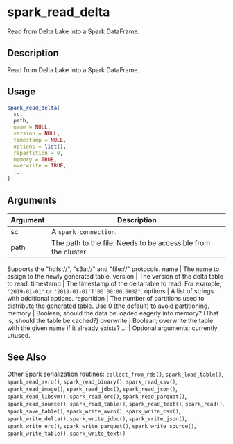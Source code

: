 # spark_read_delta


Read from Delta Lake into a Spark DataFrame.




## Description

Read from Delta Lake into a Spark DataFrame.





## Usage
```r
spark_read_delta(
  sc,
  path,
  name = NULL,
  version = NULL,
  timestamp = NULL,
  options = list(),
  repartition = 0,
  memory = TRUE,
  overwrite = TRUE,
  ...
)
```




## Arguments


Argument      |Description
------------- |----------------
sc | A ``spark_connection``.
path | The path to the file. Needs to be accessible from the cluster.
Supports the "hdfs://", "s3a://" and "file://" protocols.
name | The name to assign to the newly generated table.
version | The version of the delta table to read.
timestamp | The timestamp of the delta table to read. For example,
``"2019-01-01"`` or ``"2019-01-01'T'00:00:00.000Z"``.
options | A list of strings with additional options.
repartition | The number of partitions used to distribute the
generated table. Use 0 (the default) to avoid partitioning.
memory | Boolean; should the data be loaded eagerly into memory? (That
is, should the table be cached?)
overwrite | Boolean; overwrite the table with the given name if it
already exists?
... | Optional arguments; currently unused.







## See Also

Other Spark serialization routines: 
`collect_from_rds()`,
`spark_load_table()`,
`spark_read_avro()`,
`spark_read_binary()`,
`spark_read_csv()`,
`spark_read_image()`,
`spark_read_jdbc()`,
`spark_read_json()`,
`spark_read_libsvm()`,
`spark_read_orc()`,
`spark_read_parquet()`,
`spark_read_source()`,
`spark_read_table()`,
`spark_read_text()`,
`spark_read()`,
`spark_save_table()`,
`spark_write_avro()`,
`spark_write_csv()`,
`spark_write_delta()`,
`spark_write_jdbc()`,
`spark_write_json()`,
`spark_write_orc()`,
`spark_write_parquet()`,
`spark_write_source()`,
`spark_write_table()`,
`spark_write_text()`




